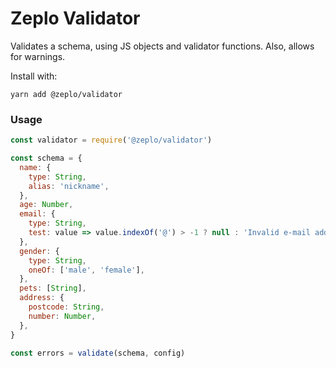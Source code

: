 # Zeplo Validator

Validates a schema, using JS objects and validator functions. Also, allows for warnings.

Install with:

```
yarn add @zeplo/validator
```

### Usage

```js
const validator = require('@zeplo/validator')

const schema = {
  name: {
    type: String,
    alias: 'nickname',
  },
  age: Number,
  email: {
  	type: String,
  	test: value => value.indexOf('@') > -1 ? null : 'Invalid e-mail address' 
  },
  gender: {
  	type: String,
  	oneOf: ['male', 'female'],
  },
  pets: [String],
  address: {
  	postcode: String,
  	number: Number,
  },
}

const errors = validate(schema, config)
```
